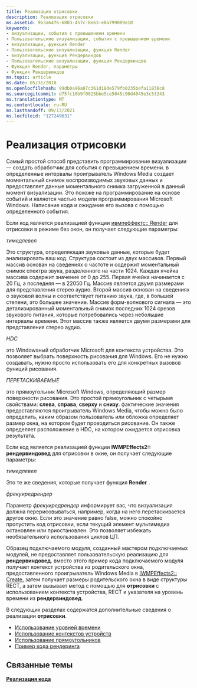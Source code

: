 ```yaml
---
title: Реализация отрисовки
description: Реализация отрисовки
ms.assetid: 9b3a64f6-6803-457c-8e63-e8a799089e18
keywords:
- визуализации, события с превышением времени
- Пользовательские визуализации, события с превышением времени
- визуализации, функция Render
- Пользовательские визуализации, функция Render
- визуализации, функция Рендервиндов
- Пользовательские визуализации, функция Рендервиндов
- Функция Render, параметры
- Функция Рендервиндов
ms.topic: article
ms.date: 05/31/2018
ms.openlocfilehash: 99db0a96a07c361d18de579fb0235befa11838c8
ms.sourcegitcommit: d75fc10b9f0825bbe5ce5045c90d4045e3c53243
ms.translationtype: MT
ms.contentlocale: ru-RU
ms.lasthandoff: 09/13/2021
ms.locfileid: "127249631"
---
```

# <a name="implementing-render"></a>Реализация отрисовки

Самый простой способ представить программирование визуализации — создать обработчик для события с превышением времени. в определенные интервалы проигрыватель Windows Media создает моментальный снимок воспроизводимых звуковых данных и предоставляет данные моментального снимка загруженной в данный момент визуализации. Это похоже на программирование на основе событий и является частью модели программирования Microsoft Windows. Написание кода и ожидание его вызова с помощью определенного события.

Если код является реализацией функции [ивмпеффектс:: Render](/previous-versions/windows/desktop/api/effects/nf-effects-iwmpeffects-render) для отрисовки в режиме без окон, он получает следующие параметры:

*тимедлевел*

Это структура, определяющая звуковые данные, которые будет анализировать ваш код. Структура состоит из двух массивов. Первый массив основан на сведениях о частоте и содержит моментальный снимок спектра звука, разделенного на части 1024. Каждая ячейка массива содержит значение от 0 до 255. Первая ячейка начинается с 20 Гц, а последняя — в 22050 Гц. Массив является двумя размерами для представления стерео аудио. Второй массив основан на сведениях о звуковой волны и соответствует питанию звука, где, в большей степени, это большее значение. Массив форм-волнового сигнала — это детализированный моментальный снимок последних 1024 срезов звукового питания, которые потребовались через небольшие интервалы времени. Этот массив также является двумя размерами для представления стерео аудио.

*HDC*

это Windowsный обработчик Microsoft для контекста устройства. Это позволяет выбрать поверхность рисования для Windows. Его не нужно создавать, нужно просто использовать его для конкретных вызовов функций рисования.

*ПЕРЕТАСКИВАЕМЫЕ*

это прямоугольник Microsoft Windows, определяющий размер поверхности рисования. Это простой прямоугольник с четырьмя свойствами: **слева**, **справа**, **сверху** и **снизу**. фактические значения предоставляются проигрыватель Windows Media, чтобы можно было определить, каким образом пользователь или обложка определяет размер окна, на котором будет проводиться рисование. Он также определяет расположение в HDC, на котором ожидается отрисовка результата.

Если код является реализацией функции **IWMPEffects2:: рендервиндовед** для отрисовки в окне, он получает следующие параметры:

*тимедлевел*

Это те же сведения, которые получает функция **Render** .

*фрекуиредрендер*

Параметр *фрекуиредрендер* информирует вас, что визуализация должна перерисовываться, например, когда на него перетаскивается другое окно. Если это значение равно false, можно спокойно пропустить код отрисовки, если текущий элемент мультимедиа остановлен или приостановлен. Это позволяет избежать необязательного использования циклов ЦП.

Образец подключаемого модуля, созданный мастером подключаемых модулей, не предоставляет пользовательскую реализацию для **рендервиндовед**. вместо этого пример кода подключаемого модуля получает контекст устройства из родительского окна, предоставленного проигрыватель Windows Media в [IWMPEffects2:: Create](/previous-versions/windows/desktop/api/effects/nf-effects-iwmpeffects2-create), затем получает размеры родительского окна в виде структуры RECT, а затем вызывает метод с помощью для **отрисовки** с использованием контекста устройства, RECT и указателя на уровень времени из **рендервиндовед**.

В следующих разделах содержатся дополнительные сведения о реализации **отрисовки**.

-   [Использование уровней времени](using-timed-levels.md)
-   [Использование контекстов устройств](using-device-contexts.md)
-   [Использование прямоугольников](using-rectangles.md)
-   [Пример кода рендеринга](sample-render-code.md)

## <a name="related-topics"></a>Связанные темы

<dl> <dt>

[**Реализация кода**](implementing-your-code.md)
</dt> </dl>

 

 




